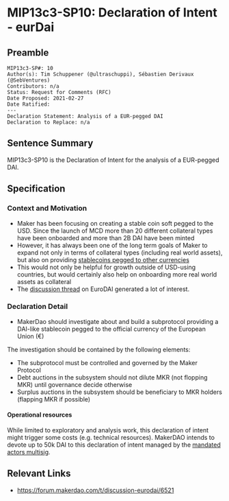 # MIP13c3-SP10: Declaration of Intent - eurDai

## Preamble

```
MIP13c3-SP#: 10
Author(s): Tim Schuppener (@ultraschuppi), Sébastien Derivaux (@SebVentures)
Contributors: n/a
Status: Request for Comments (RFC)
Date Proposed: 2021-02-27
Date Ratified:
---
Declaration Statement: Analysis of a EUR-pegged DAI
Declaration to Replace: n/a
```

## Sentence Summary

MIP13c3-SP10 is the Declaration of Intent for the analysis of a EUR-pegged DAI.

## Specification

### Context and Motivation

* Maker has been focusing on creating a stable coin soft pegged to the USD. Since the launch of MCD more than 20 different collateral types have been onboarded and more than 2B DAI have been minted
* However, it has always been one of the long term goals of Maker to expand not only in terms of collateral types (including real world assets), but also on providing [stablecoins pegged to other currencies](https://forum.makerdao.com/t/puritydai-a-potential-solution-to-the-real-world-collateral-controversy/526)
* This would not only be helpful for growth outside of USD-using countries, but would certainly also help on onboarding more real world assets as collateral
* The [discussion thread](https://forum.makerdao.com/t/discussion-eurodai/6521) on EuroDAI generated a lot of interest.

### Declaration Detail

* MakerDao should investigate about and build a subprotocol providing a DAI-like stablecoin pegged to the official currency of the European Union (€)

The investigation should be contained by the following elements:

* The subprotocol must be controlled and governed by the Maker Protocol
* Debt auctions in the subsystem should not dilute MKR (not flopping MKR) until governance decide otherwise
* Surplus auctions in the subsystem should be beneficiary to MKR holders (flapping MKR if possible)

#### Operational resources

While limited to exploratory and analysis work, this declaration of intent might trigger some costs (e.g. technical resources). MakerDAO intends to devote up to 50k DAI to this declaration of intent managed by the [mandated actors multisig](https://forum.makerdao.com/t/signal-request-interim-dao-operating-budget/5924).

## Relevant Links

* https://forum.makerdao.com/t/discussion-eurodai/6521
